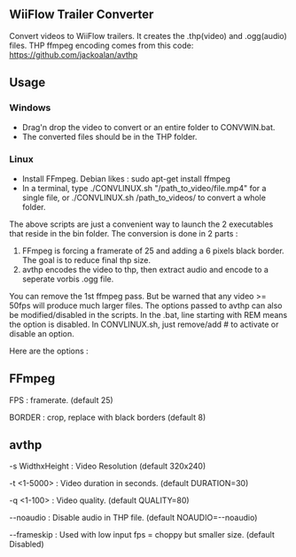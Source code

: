 ## WiiFlow Trailer Converter

Convert videos to WiiFlow trailers. It creates the .thp(video) and .ogg(audio) files.
THP ffmpeg encoding comes from this code: https://github.com/jackoalan/avthp


## Usage

### Windows

- Drag'n drop the video to convert or an entire folder to CONVWIN.bat.
- The converted files should be in the THP folder.


### Linux

- Install FFmpeg. Debian likes : sudo apt-get install ffmpeg
- In a terminal, type ./CONVLINUX.sh "/path_to_video/file.mp4" for a single file,
 or ./CONVLINUX.sh /path_to_videos/ to convert a whole folder.



The above scripts are just a convenient way to launch the 2 executables that reside in
the bin folder.
The conversion is done in 2 parts :
1) FFmpeg is forcing a framerate of 25 and adding a 6 pixels black border. The goal is to reduce final thp size.
2) avthp encodes the video to thp, then extract audio and encode to a seperate vorbis .ogg file.

You can remove the 1st ffmpeg pass. But be warned that any video >= 50fps will produce much larger files.
The options passed to avthp can also be modified/disabled in the scripts. In the .bat, line starting with REM means
the option is disabled.
In CONVLINUX.sh, just remove/add # to activate or disable an option.


Here are the options :


FFmpeg
------

FPS : framerate. (default 25)

BORDER : crop, replace with black borders (default 8)

avthp
------

-s WidthxHeight : Video Resolution (default 320x240)

-t <1-5000> : Video duration in seconds. (default DURATION=30)

-q <1-100> : Video quality. (default QUALITY=80)

--noaudio : Disable audio in THP file. (default NOAUDIO=--noaudio)

--frameskip : Used with low input fps = choppy but smaller size. (default Disabled)

